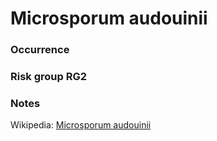 <!-- TITLE: Microsporum audouinii   -->

# Microsporum audouinii 
### Occurrence

### Risk group RG2

### Notes

Wikipedia: [Microsporum audouinii](https://en.wikipedia.org/wiki/Microsporum_audouinii)
